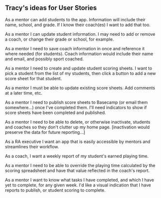 ## Tracy's ideas for User Stories

As a mentor can add students to the app. Information will include their name, school, and grade. If I know their coach(es) I want to add that too.

As a mentor I can update student information. I may need to add or remove a coach, or change their grade or school, for example.

As a mentor I need to save coach information in once and reference it where needed (for students). Coach information would include their name and email, and possibly sport coached.

As a mentor I need to create and update student scoring sheets. I want to pick a student from the list of my students, then click a button to add a new score sheet for that student.

As a mentor I must be able to update existing score sheets. Add comments at a later time, etc.

As a mentor I need to publish score sheets to Basecamp (or email them somewhere...) once I've completed them. I'll need indicators to show if score sheets have been completed and published.

As a mentor I need to be able to delete, or otherwise inactivate, students and coaches so they don't clutter up my home page. [inactivation would preserve the data for future reporting...]

As a RA executive I want an app that is easily accessible by mentors and streamlines their workflow.

As a coach, I want a weekly report of my student's earned playing time.

As a mentor I need to be able to override the playing time calculated by the scoring spreadsheet and have that value reflected in the coach's report.

As a mentor I want to know what tasks I have completed, and which I have yet to complete, for any given week. I'd like a visual indication that I have reports to publish, or student scoring to complete.

